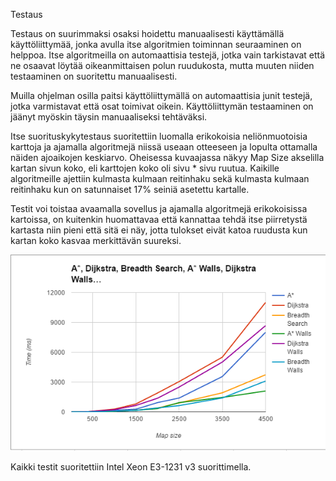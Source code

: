 Testaus

Testaus on suurimmaksi osaksi hoidettu manuaalisesti käyttämällä käyttöliittymää, jonka avulla itse algoritmien toiminnan seuraaminen on helppoa. Itse algoritmeilla on automaattisia testejä, jotka vain tarkistavat että ne osaavat löytää oikeanmittaisen polun ruudukosta, mutta muuten niiden testaaminen on suoritettu manuaalisesti.

Muilla ohjelman osilla paitsi käyttöliittymällä on automaattisia junit testejä, jotka varmistavat että osat toimivat oikein. Käyttöliittymän testaaminen on jäänyt myöskin täysin manuaaliseksi tehtäväksi.

Itse suorituskykytestaus suoritettiin luomalla erikokoisia neliönmuotoisia karttoja ja ajamalla algoritmejä niissä useaan otteeseen ja lopulta ottamalla näiden ajoaikojen keskiarvo. Oheisessa kuvaajassa näkyy Map Size akselilla kartan sivun koko, eli karttojen koko oli sivu * sivu ruutua. Kaikille algoritmeille ajettiin kulmasta kulmaan reitinhaku sekä kulmasta kulmaan reitinhaku kun on satunnaiset 17% seiniä asetettu kartalle.

Testit voi toistaa avaamalla sovellus ja ajamalla algoritmejä erikokoisissa kartoissa, on kuitenkin huomattavaa että kannattaa tehdä itse piirretystä kartasta niin pieni että sitä ei näy, jotta tulokset eivät katoa ruudusta kun kartan koko kasvaa merkittävän suureksi.

![Kuvaaja tuloksista](https://github.com/Djiffit/pathfinder/blob/master/Docs/kuvaaja.png)

Kaikki testit suoritettiin Intel Xeon E3-1231 v3 suorittimella.
